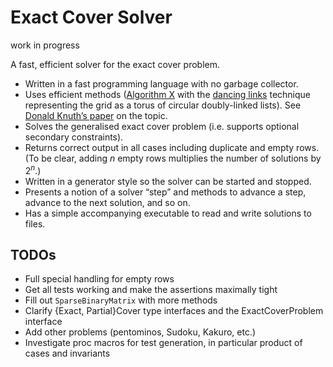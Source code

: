 # Exact Cover Solver

work in progress

A fast, efficient solver for the exact cover problem.

- Written in a fast programming language with no garbage collector.
- Uses efficient methods ([Algorithm X](https://en.wikipedia.org/wiki/Knuth%27s_Algorithm_X) with the [dancing links](https://en.wikipedia.org/wiki/Dancing_Links) technique representing the grid as a torus of circular doubly-linked lists). See [Donald Knuth&#8217;s paper](https://arxiv.org/pdf/cs/0011047) on the topic.
- Solves the generalised exact cover problem (i.e. supports optional secondary constraints).
- Returns correct output in all cases including duplicate and empty rows. (To be clear, adding $n$ empty rows multiplies the number of solutions by $2^n$.)
- Written in a generator style so the solver can be started and stopped.
- Presents a notion of a solver &ldquo;step&rdquo; and methods to advance a step, advance to the next solution, and so on.
- Has a simple accompanying executable to read and write solutions to files.

## TODOs

- Full special handling for empty rows
- Get all tests working and make the assertions maximally tight
- Fill out `SparseBinaryMatrix` with more methods
- Clarify {Exact, Partial}Cover type interfaces and the ExactCoverProblem interface
- Add other problems (pentominos, Sudoku, Kakuro, etc.)
- Investigate proc macros for test generation, in particular product of cases and invariants